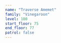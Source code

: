 ```yaml
---
name: "Traverse Amemet"
family: "Vinegaroon"
level: 100
start_floor: 75
end_floor: 77
patrol: false
---
```

